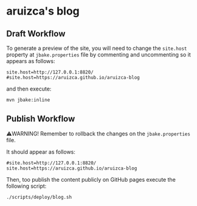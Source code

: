 aruizca's blog
==============

## Draft Workflow

To generate a preview of the site, you will need to change the `site.host` property at `jbake.properties` file by
commenting and uncommenting so it appears as follows:

```
site.host=http://127.0.0.1:8820/
#site.host=https://aruizca.github.io/aruizca-blog
```

and then execute:

```bash
mvn jbake:inline
```

## Publish Workflow

⚠️WARNING! Remember to rollback the changes on the `jbake.properties` file.

It should appear as follows:

```
#site.host=http://127.0.0.1:8820/
site.host=https://aruizca.github.io/aruizca-blog
```

Then, too publish the content publicly on GitHub pages execute the following script:

```bash
./scripts/deploy/blog.sh
```

